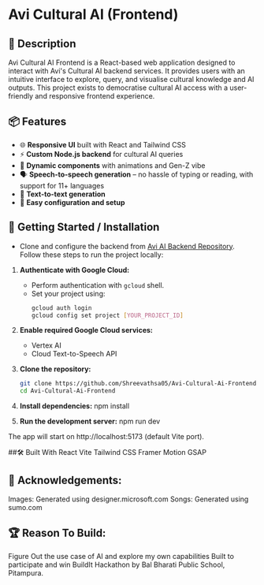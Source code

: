 # Avi Cultural AI (Frontend)

## 📜 Description

Avi Cultural AI Frontend is a React-based web application designed to interact with Avi's Cultural AI backend services. It provides users with an intuitive interface to explore, query, and visualise cultural knowledge and AI outputs. This project exists to democratise cultural AI access with a user-friendly and responsive frontend experience.

## 📦 Features

- 🌐 **Responsive UI** built with React and Tailwind CSS
- ⚡ **Custom Node.js backend** for cultural AI queries
- 🎨 **Dynamic components** with animations and Gen-Z vibe
- 🗣️ **Speech-to-speech generation** – no hassle of typing or reading, with support for 11+ languages
- 📝 **Text-to-text generation**
- 🔧 **Easy configuration and setup**

## 🚀 Getting Started / Installation

- Clone and configure the backend from [Avi AI Backend Repository](https://github.com/Shreevathsa05/Avi-ai-Backend.git).
Follow these steps to run the project locally:

1. **Authenticate with Google Cloud:**

   - Perform authentication with `gcloud` shell.
   - Set your project using:
     ```bash
     gcloud auth login
     gcloud config set project [YOUR_PROJECT_ID]
     ```

2. **Enable required Google Cloud services:**

   - Vertex AI
   - Cloud Text-to-Speech API

3. **Clone the repository:**

   ```bash
   git clone https://github.com/Shreevathsa05/Avi-Cultural-Ai-Frontend.git
   cd Avi-Cultural-Ai-Frontend

4. **Install dependencies:**
npm install

5. **Run the development server:**
npm run dev

The app will start on http://localhost:5173 (default Vite port).

##🛠️ Built With
React
Vite
Tailwind CSS
Framer Motion
GSAP

## 🙏 Acknowledgements:

Images: Generated using designer.microsoft.com
Songs: Generated using sumo.com

## 🏆 Reason To Build: 
Figure Out the use case of AI and explore my own capabilities
Built to participate and win BuildIt Hackathon by Bal Bharati Public School, Pitampura.
